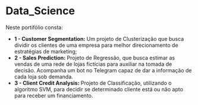 # Data_Science
Neste portifólio consta:

* **1 - Customer Segmentation:** Um projeto de Clusterização que busca dividir os clientes de uma empresa para melhor direcionamento de estratégias de marketing;
* **2 - Sales Prediction:** Projeto de Regressão, que busca estimar as vendas de uma rede de lojas fictícias para auxiliar na tomada de decisão. Acompanha um bot no Telegram capaz de dar a informação de cada loja sob demanda.
* **3 - Client Credit Analysis:** Projeto de Classificação, utilizando o algoritmo SVM, para decidir se determinado cliente está ou não apto para receber um financiamento.
